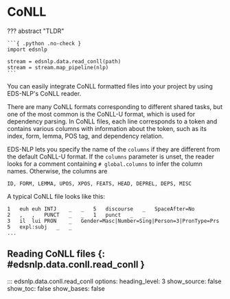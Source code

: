 # CoNLL

??? abstract "TLDR"

    ```{ .python .no-check }
    import edsnlp

    stream = edsnlp.data.read_conll(path)
    stream = stream.map_pipeline(nlp)
    ```

You can easily integrate CoNLL formatted files into your project by using EDS-NLP's CoNLL reader.

There are many CoNLL formats corresponding to different shared tasks, but one of the most common is the CoNLL-U format, which is used for dependency parsing. In CoNLL files, each line corresponds to a token and contains various columns with information about the token, such as its index, form, lemma, POS tag, and dependency relation.

EDS-NLP lets you specify the name of the `columns` if they are different from the default CoNLL-U format. If the `columns` parameter is unset, the reader looks for a comment containing `# global.columns` to infer the column names. Otherwise, the columns are

```
ID, FORM, LEMMA, UPOS, XPOS, FEATS, HEAD, DEPREL, DEPS, MISC
```

A typical CoNLL file looks like this:

```{ title="sample.conllu" }
1	euh	euh	INTJ	_	_	5	discourse	_	SpaceAfter=No
2	,	,	PUNCT	_	_	1	punct	_	_
3	il	lui	PRON	_	Gender=Masc|Number=Sing|Person=3|PronType=Prs	5	expl:subj	_	_
...
```

## Reading CoNLL files {: #edsnlp.data.conll.read_conll }

::: edsnlp.data.conll.read_conll
    options:
        heading_level: 3
        show_source: false
        show_toc: false
        show_bases: false
